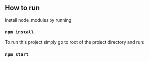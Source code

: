 ## How to run

Install node_modules by running:

### `npm install`

To run this project simply go to root of the project directory and run:

### `npm start`

